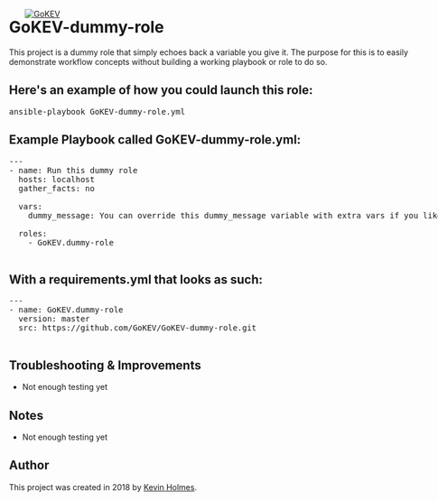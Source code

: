 [![GoKEV](http://GoKEV.com/GoKEV200.png)](http://GoKEV.com/)

<div style="position: absolute; top: 40px; left: 200px;">

# GoKEV-dummy-role

This project is a dummy role that simply echoes back a variable you give it.  The purpose for this is to easily demonstrate workflow concepts without building a working playbook or role to do so.

## Here's an example of how you could launch this role:
<pre>
ansible-playbook GoKEV-dummy-role.yml
</pre>

## Example Playbook called GoKEV-dummy-role.yml:

<pre>
---
- name: Run this dummy role
  hosts: localhost
  gather_facts: no

  vars:
    dummy_message: You can override this dummy_message variable with extra vars if you like.

  roles:
    - GoKEV.dummy-role

</pre>

## With a requirements.yml that looks as such:

<pre>
---
- name: GoKEV.dummy-role
  version: master
  src: https://github.com/GoKEV/GoKEV-dummy-role.git

</pre>

## Troubleshooting & Improvements

- Not enough testing yet

## Notes

  - Not enough testing yet

## Author

This project was created in 2018 by [Kevin Holmes](http://GoKEV.com/).

